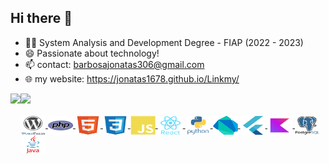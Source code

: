## Hi there 👋

- 👨‍🎓 System Analysis and Development Degree - FIAP (2022 - 2023)
- 😄 Passionate about technology!
- 📫 contact: barbosajonatas306@gmail.com
- 🌐 my website: https://jonatas1678.github.io/Linkmy/


<div>
  <a href="https://github.com/Jonatas1678">
  <img height="180em" src="https://github-readme-stats.vercel.app/api?username=Jonatas1678&show_icons=true&theme=dark&include_all_comits=true&count_private=true&border_radius=30px"/>
  <img align="left" height="200em" src="https://github-readme-stats.vercel.app/api/top-langs?username=Jonatas1678&show_icons=true&locale=en&layout=compact&theme=dark&border_radius=30px"/>
</div>

<div style="display: inline_block"><br>
  <img align="center" alt="Jonatas-WORDPRESS" height="30" width="40" src=https://raw.githubusercontent.com/devicons/devicon/refs/heads/master/icons/wordpress/wordpress-original.svg>
    <img align="center" alt="Jonatas-PHP" height="30" width="40" src=https://raw.githubusercontent.com/devicons/devicon/refs/heads/master/icons/php/php-original.svg>
  <img align="center" alt="Jonatas-HTML" height="30" width="40" src="https://raw.githubusercontent.com/devicons/devicon/master/icons/html5/html5-original.svg">
  <img align="center" alt="Jonatas-CSS" height="30" width="40" src="https://raw.githubusercontent.com/devicons/devicon/master/icons/css3/css3-original.svg">
  <img align="center" alt="Jonatas-JS" height="30" width="40" src="https://raw.githubusercontent.com/devicons/devicon/master/icons/javascript/javascript-plain.svg">
  <img align="center" alt="Jonatas-REACT" height="30" width="40" src=https://raw.githubusercontent.com/devicons/devicon/refs/heads/master/icons/react/react-original-wordmark.svg>
  <img align="center" alt="Jonatas-PY" height="30" width="40" src=https://raw.githubusercontent.com/devicons/devicon/refs/heads/master/icons/python/python-original-wordmark.svg>
  <img align="center" alt="Jonatas-DART" height="30" width="40" src=https://raw.githubusercontent.com/devicons/devicon/refs/heads/master/icons/dart/dart-original.svg>
  <img align="center" alt="Jonatas-FLUTTER" height="30" width="40" src=https://raw.githubusercontent.com/devicons/devicon/refs/heads/master/icons/flutter/flutter-original.svg>
  <img align="center" alt="Jonatas-KOTLIN" height="30" width="40" src=https://raw.githubusercontent.com/devicons/devicon/refs/heads/master/icons/kotlin/kotlin-original.svg>
  <img align="center" alt="Jonatas-POSTGRESQL" height="30" width="40" src=https://raw.githubusercontent.com/devicons/devicon/refs/heads/master/icons/postgresql/postgresql-original-wordmark.svg>
  <img align="center" alt="Jonatas-JAVA" height="30" width="40" src=https://raw.githubusercontent.com/devicons/devicon/refs/heads/master/icons/java/java-original-wordmark.svg>
<div>

<!--
**Jonatas1678/Jonatas1678** is a ✨ _special_ ✨ repository because its `README.md` (this file) appears on your GitHub profile.


- 🔭 I’m currently working on ...
- 🌱 I’m currently learning ...
- 👯 I’m looking to collaborate on ...
- 🤔 I’m looking for help with ...
- 💬 Ask me about ...
- 📫 How to reach me: ...
- 😄 Pronouns: ...
- ⚡ Fun fact: ...
-->
